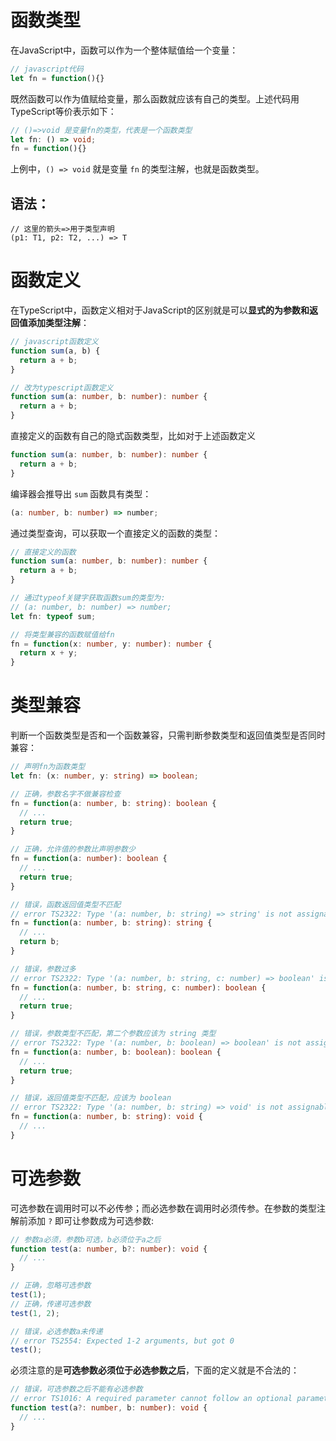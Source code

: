 # 函数类型

在JavaScript中，函数可以作为一个整体赋值给一个变量：

```JavaScript
// javascript代码
let fn = function(){}
```

既然函数可以作为值赋给变量，那么函数就应该有自己的类型。上述代码用TypeScript等价表示如下：

```typescript
// ()=>void 是变量fn的类型，代表是一个函数类型
let fn: () => void;
fn = function(){}
```

上例中，`() => void` 就是变量 `fn` 的类型注解，也就是函数类型。

## 语法：

```
// 这里的箭头=>用于类型声明
(p1: T1, p2: T2, ...) => T
```



# 函数定义

在TypeScript中，函数定义相对于JavaScript的区别就是可以**显式的为参数和返回值添加类型注解**：

```typescript
// javascript函数定义
function sum(a, b) {
  return a + b;
}

// 改为typescript函数定义
function sum(a: number, b: number): number {
  return a + b;
}
```

直接定义的函数有自己的隐式函数类型，比如对于上述函数定义

```typescript
function sum(a: number, b: number): number {
  return a + b;
}
```

编译器会推导出 `sum` 函数具有类型：

```typescript
(a: number, b: number) => number;
```

通过类型查询，可以获取一个直接定义的函数的类型：

```typescript
// 直接定义的函数
function sum(a: number, b: number): number {
  return a + b;
}

// 通过typeof关键字获取函数sum的类型为:
// (a: number, b: number) => number;
let fn: typeof sum;

// 将类型兼容的函数赋值给fn
fn = function(x: number, y: number): number {
  return x + y;
}
```


# 类型兼容

判断一个函数类型是否和一个函数兼容，只需判断参数类型和返回值类型是否同时兼容：

```typescript
// 声明fn为函数类型
let fn: (x: number, y: string) => boolean;

// 正确，参数名字不做兼容检查
fn = function(a: number, b: string): boolean {
  // ...
  return true;
}

// 正确，允许值的参数比声明参数少
fn = function(a: number): boolean {
  // ...
  return true;
}

// 错误，函数返回值类型不匹配
// error TS2322: Type '(a: number, b: string) => string' is not assignable to type '(x: number, y: string) => boolean'
fn = function(a: number, b: string): string {
  // ...
  return b;
}

// 错误，参数过多
// error TS2322: Type '(a: number, b: string, c: number) => boolean' is not assignable to type '(x: number, y: string) => boolean
fn = function(a: number, b: string, c: number): boolean {
  // ...
  return true;
}

// 错误，参数类型不匹配，第二个参数应该为 string 类型
// error TS2322: Type '(a: number, b: boolean) => boolean' is not assignable to type '(x: number, y: string) => boolean'
fn = function(a: number, b: boolean): boolean {
  // ...
  return true;
}

// 错误，返回值类型不匹配，应该为 boolean
// error TS2322: Type '(a: number, b: string) => void' is not assignable to type '(x: number, y: string) => boolean'
fn = function(a: number, b: string): void {
  // ...
}

```




# 可选参数

可选参数在调用时可以不必传参；而必选参数在调用时必须传参。在参数的类型注解前添加 `?` 即可让参数成为可选参数:

```typescript
// 参数a必须，参数b可选，b必须位于a之后
function test(a: number, b?: number): void {
  // ...
}

// 正确，忽略可选参数
test(1);
// 正确，传递可选参数
test(1, 2);

// 错误，必选参数a未传递
// error TS2554: Expected 1-2 arguments, but got 0
test();
```

必须注意的是**可选参数必须位于必选参数之后**，下面的定义就是不合法的：

```typescript
// 错误，可选参数之后不能有必选参数
// error TS1016: A required parameter cannot follow an optional parameter
function test(a?: number, b: number): void {
  // ...
}
```



